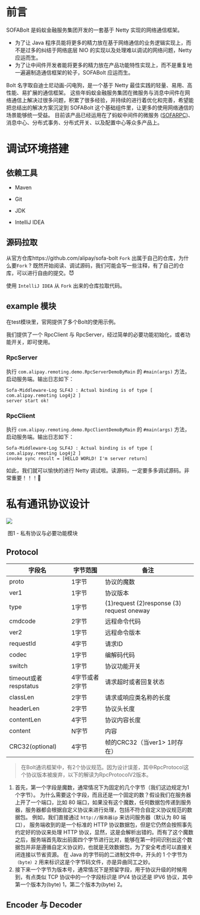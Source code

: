 # 前言

SOFABolt 是蚂蚁金融服务集团开发的一套基于 Netty 实现的网络通信框架。

- 为了让 Java 程序员能将更多的精力放在基于网络通信的业务逻辑实现上，而不是过多的纠结于网络底层 NIO 的实现以及处理难以调试的网络问题，Netty 应运而生。
- 为了让中间件开发者能将更多的精力放在产品功能特性实现上，而不是重复地一遍遍制造通信框架的轮子，SOFABolt 应运而生。

Bolt 名字取自迪士尼动画-闪电狗，是一个基于 Netty 最佳实践的轻量、易用、高性能、易扩展的通信框架。 这些年蚂蚁金融服务集团在微服务与消息中间件在网络通信上解决过很多问题，积累了很多经验，并持续的进行着优化和完善，希望能把总结出的解决方案沉淀到 SOFABolt 这个基础组件里，让更多的使用网络通信的场景能够统一受益。 目前该产品已经运用在了蚂蚁中间件的微服务 ([SOFARPC](https://github.com/alipay/sofa-rpc))、消息中心、分布式事务、分布式开关、以及配置中心等众多产品上。



# 调试环境搭建

## 依赖工具

- Maven

- Git

- JDK

- IntelliJ IDEA

## 源码拉取

从官方仓库https://github.com/alipay/sofa-bolt `Fork` 出属于自己的仓库，为什么要`Fork` ? 既然开始阅读、调试源码，我们可能会写一些注释，有了自己的仓库，可以进行自由的提交。:smiling_imp:

使用 `IntelliJ IDEA` 从 `Fork` 出来的仓库拉取代码。

## example 模块

在test模块里，官网提供了多个Bolt的使用示例。

我们提供了一个 RpcClient 与 RpcServer，经过简单的必要功能初始化，或者功能开关，即可使用。

### RpcServer

执行 `com.alipay.remoting.demo.RpcServerDemoByMain` 的 `#main(args)` 方法，启动服务端。输出日志如下：

```
Sofa-Middleware-Log SLF4J : Actual binding is of type [ com.alipay.remoting Log4j2 ]
server start ok!
```

### RpcClient

执行 `com.alipay.remoting.demo.RpcClientDemoByMain` 的 `#main(args)` 方法，启动服务端。输出日志如下：

```
Sofa-Middleware-Log SLF4J : Actual binding is of type [ com.alipay.remoting Log4j2 ]
invoke sync result = [HELLO WORLD! I'm server return]
```

如此，我们就可以愉快的进行 Netty 调试啦。读源码，一定要多多调试源码。非常重要！！！:imp:



# 私有通讯协议设计

![](/home/james/文档/Bolt-Protocol.png)

​                                                                     图1 - 私有协议与必要功能模块

## Protocol

| 字段名                | 字节范围       | 备注                                      |
| --------------------- | -------------- | ----------------------------------------- |
| proto                 | 1字节          | 协议的魔数                                |
| ver1                  | 1字节          | 协议版本                                  |
| type                  | 1字节          | (1)request (2)response (3) request oneway |
| cmdcode               | 2字节          | 远程命令代码                              |
| ver2                  | 1字节          | 远程命令版本                              |
| requestId             | 4字节          | 请求ID                                    |
| codec                 | 1字节          | 编解码代码                                |
| switch                | 1字节          | 协议功能开关                              |
| timeout或者respstatus | 4字节或者2字节 | 请求超时或者回复状态                      |
| classLen              | 2字节          | 请求或响应类名称的长度                    |
| headerLen             | 2字节          | 协议头长度                                |
| contentLen            | 4字节          | 协议内容长度                              |
| content               | N字节          | 内容                                      |
| CRC32(optional)       | 4字节          | 帧的CRC32（当ver1> 1时存在）              |

> 在Bolt通讯框架中，有2个协议规范。因为设计误差，其中RpcProtocol这个协议版本被废弃，以下的解读为RpcProtocolV2版本。

1. 首先，第一个字段是魔数，通常情况下为固定的几个字节（我们这边规定为1个字节）。                          为什么需要这个字段，而且还是一个固定的数？假设我们在服务器上开了一个端口，比如 80 端口，如果没有这个魔数，任何数据包传递到服务器，服务器都会根据自定义协议来进行处理，包括不符合自定义协议规范的数据包。                                                                                                                                               例如，我们直接通过 `http://服务器ip` 来访问服务器（默认为 80 端口）， 服务端收到的是一个标准的 HTTP 协议数据包，但是它仍然会按照事先约定好的协议来处理 HTTP 协议，显然，这是会解析出错的。而有了这个魔数之后，服务端首先取出前面四个字节进行比对，能够在第一时间识别出这个数据包并非是遵循自定义协议的，也就是无效数据包，为了安全考虑可以直接关闭连接以节省资源。                                        在 Java 的字节码的二进制文件中，开头的 1 个字节为`（byte）2` 用来标识这是个字节码文件，亦是异曲同工之妙。
2. 接下来一个字节为版本号，通常情况下是预留字段，用于协议升级的时候用到，有点类似 TCP 协议中的一个字段标识是 IPV4 协议还是 IPV6 协议，其中第一个版本为(byte) 1，第二个版本为(byte) 2。

## Encoder 与 Decoder